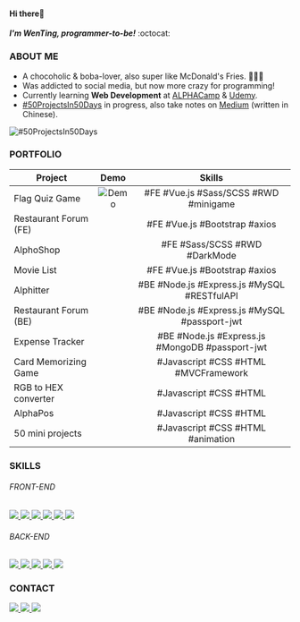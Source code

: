 <!--
### Hi there 👋

**wentingliuu/wentingliuu** is a ✨ _special_ ✨ repository because its `README.md` (this file) appears on your GitHub profile.

Here are some ideas to get you started:

- 🔭 I’m currently working on ...
- 🌱 I’m currently learning ...
- 👯 I’m looking to collaborate on ...
- 🤔 I’m looking for help with ...
- 💬 Ask me about ...
- 📫 How to reach me: ...
- 😄 Pronouns: ...
- ⚡ Fun fact: ...
-->

#### Hi there👋 
***I'm WenTing, programmer-to-be!*** :octocat:



### ABOUT ME
- A chocoholic & boba-lover, also super like McDonald's Fries. 🍫🧋🍟
- Was addicted to social media, but now more crazy for programming!
- Currently learning **Web Development** at [ALPHACamp](https://tw.alphacamp.co/) & [Udemy](https://www.udemy.com/).
- [#50ProjectsIn50Days](https://github.com/wentingliuu/50projects50days) in progress, also take notes on [Medium](https://wentingliuu.medium.com/50projects50days-%E5%AD%B8%E7%BF%92%E7%AD%86%E8%A8%98-46a81a2cede) (written in Chinese).

![#50ProjectsIn50Days](https://github.com/wentingliuu/wentingliuu/blob/main/main-page-hover.gif)



### PORTFOLIO 
| **Project**               | **Demo**    | **Skills**                                          |
| --------------------- |:-------:| :----------------------------------------------:|
| Flag Quiz Game        |![Demo](https://wentingliuu.github.io/flag-quiz-game)         | #FE #Vue.js #Sass/SCSS #RWD #minigame           |
| Restaurant Forum (FE) |         | #FE #Vue.js #Bootstrap #axios                   |
| AlphoShop             |         | #FE #Sass/SCSS #RWD #DarkMode                   |
| Movie List            |         | #FE #Vue.js #Bootstrap #axios                   |
| Alphitter             |         | #BE #Node.js #Express.js #MySQL #RESTfulAPI     |
| Restaurant Forum (BE) |         | #BE #Node.js #Express.js #MySQL #passport-jwt   |
| Expense Tracker       |         | #BE #Node.js #Express.js #MongoDB #passport-jwt |
| Card Memorizing Game  |         | #Javascript #CSS #HTML #MVCFramework            |
| RGB to HEX converter  |         | #Javascript #CSS #HTML                          |
| AlphaPos              |         | #Javascript #CSS #HTML                          |
| 50 mini projects      |         | #Javascript #CSS #HTML #animation               |



### SKILLS
###### FRONT-END
<a href="https://www.javascript.com/">
  <img src="https://img.shields.io/badge/JavaScript-323330?style=for-the-badge&logo=javascript&logoColor=F7DF1E">
</a>
<a href="https://html.com/">
  <img src="https://img.shields.io/badge/HTML-E34F26?style=for-the-badge&logo=HTML5&logoColor=white">
</a>
<a href="https://www.w3schools.com/css/">
  <img src="https://img.shields.io/badge/CSS-1572B6?style=for-the-badge&logo=CSS3&logoColor=white">
</a>
<a href="https://vuejs.org/">
  <img src="https://img.shields.io/badge/Vue.js-4FC08D?style=for-the-badge&logo=Vue.js&logoColor=white">
</a>
<a href="https://sass-lang.com/">
  <img src="https://img.shields.io/badge/Sass-CC6699?style=for-the-badge&logo=Sass&logoColor=white">
</a>
<a href="https://getbootstrap.com/">
  <img src="https://img.shields.io/badge/Bootstrap-7952B3?style=for-the-badge&logo=Bootstrap&logoColor=white">
</a>


###### BACK-END
<a href="https://nodejs.org/en/">
  <img src="https://img.shields.io/badge/NODE.JS-339933?style=for-the-badge&logo=Node.js&logoColor=white">
</a>
<a href="https://expressjs.com/">
  <img src="https://img.shields.io/badge/Express.js-339933?style=for-the-badge&logo=Node.js&logoColor=white">
</a>
<a href="https://www.mongodb.com/">
  <img src="https://img.shields.io/badge/MongoDB-4EA94B?style=for-the-badge&logo=mongodb&logoColor=white">
</a>
<a href="https://www.mysql.com/">
  <img src="https://img.shields.io/badge/MySQL-00000F?style=for-the-badge&logo=mysql&logoColor=white">
</a>
<a href="https://www.heroku.com/">
  <img src="https://img.shields.io/badge/Heroku-430098?style=for-the-badge&logo=heroku&logoColor=white">
</a>



### CONTACT
<p align="left">
<a href="https://www.linkedin.com/in/wenting-liu/">
  <img src="https://img.shields.io/badge/LinkedIn-0A66C2?style=for-the-badge&logo=LinkedIn&logoColor=white">
</a>
<a href="mailto:wentingliuu@gmail.com">
  <img src="https://img.shields.io/badge/wentingliuu@gmail.com-fafafa?style=for-the-badge&logo=Gmail&logoColor=#EA4335">
</a>
<a href="https://wentingliuu.medium.com/">
  <img src="https://img.shields.io/badge/Medium-12100E?style=for-the-badge&logo=medium&logoColor=white">
</a>
